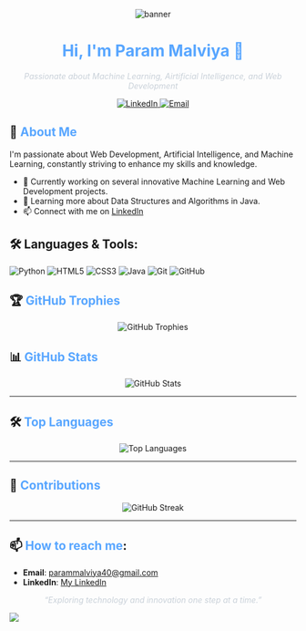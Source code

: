 <!-- Banner Section -->
<p align="center">
  <img src="https://via.placeholder.com/800x200?text=Welcome+to+My+GitHub+Profile" alt="banner" />
</p>

<!-- Title and Introduction -->
<h1 align="center" style="color:#58A6FF;">Hi, I'm Param Malviya 👋</h1>
<p align="center" style="color:#C9D1D9;">
  <em>Passionate about Machine Learning, Airtificial Intelligence, and Web Development</em>
</p>

<!-- Social Links with Dark Theme -->
<p align="center">
  <a href="https://www.linkedin.com/in/your-linkedin/">
    <img src="https://img.shields.io/badge/-LinkedIn-0D1117?style=for-the-badge&logo=LinkedIn&logoColor=0A66C2" alt="LinkedIn">
  </a>
  <a href="mailto:your-email@gmail.com">
    <img src="https://img.shields.io/badge/-Email-0D1117?style=for-the-badge&logo=Gmail&logoColor=D14836" alt="Email">
  </a>
</p>

<!-- About Me Section with Dark Colors -->
## 🌟 <span style="color:#58A6FF;">About Me</span>
I'm passionate about Web Development, Artificial Intelligence, and Machine Learning, constantly striving to enhance my skills and knowledge.

- 🔭 Currently working on several innovative Machine Learning and Web Development projects. 
- 🌱 Learning more about Data Structures and Algorithms in Java.
- 📫 Connect with me on [LinkedIn](https://www.linkedin.com/in/param-malviya)

## 🛠️ Languages & Tools:
![Python](https://img.shields.io/badge/Python-3776AB?style=for-the-badge&logo=python&logoColor=white)
![HTML5](https://img.shields.io/badge/HTML5-E34F26?style=for-the-badge&logo=html5&logoColor=white)
![CSS3](https://img.shields.io/badge/CSS3-1572B6?style=for-the-badge&logo=css3&logoColor=white)
![Java](https://img.shields.io/badge/Java-ED8B00?style=for-the-badge&logo=java&logoColor=white)
![Git](https://img.shields.io/badge/Git-F05032?style=for-the-badge&logo=git&logoColor=white)
![GitHub](https://img.shields.io/badge/GitHub-181717?style=for-the-badge&logo=github&logoColor=white)

<!-- GitHub Trophies Section with Dark Theme -->

## 🏆 <span style="color:#58A6FF;">GitHub Trophies</span>
<p align="center">
  <img src="https://github-profile-trophy.vercel.app/?username=ParamMalviya&theme=darkhub&no-frame=true&margin-w=15" alt="GitHub Trophies" />
</p>



<!-- GitHub Stats Section with Dark Theme -->
## 📊 <span style="color:#58A6FF;">GitHub Stats</span>
<p align="center">
  <img src="https://github-readme-stats.vercel.app/api?username=ParamMalviya&show_icons=true&theme=merko" alt="GitHub Stats" />
</p>

---

<!-- Top Languages Section with Dark Theme -->
## 🛠 <span style="color:#58A6FF;">Top Languages</span>
<p align="center">
  <img src="https://github-readme-stats.vercel.app/api/top-langs/?username=ParamMalviya&layout=compact&theme=merko" alt="Top Languages" />
</p>

---

<!-- Contributions Section with Dark Theme -->
## 🚀 <span style="color:#58A6FF;">Contributions</span>
<p align="center">
  <img src="https://github-readme-streak-stats.herokuapp.com/?user=ParamMalviya&theme=merko" alt="GitHub Streak" />
</p>

---

<!-- Contact Section -->
## 📫 <span style="color:#58A6FF;">How to reach me</span>:
- **Email**: parammalviya40@gmail.com
- **LinkedIn**: [My LinkedIn](https://www.linkedin.com/in/param-malviya/)

<!-- Footer with Dark Theme -->
<p align="center" style="color:#C9D1D9;">
  <em>“Exploring technology and innovation one step at a time.”</em>
</p>
<a href="https://visitcount.itsvg.in">
  <img src="https://visitcount.itsvg.in/api?id=ParamMalviya&label=Profile%20Views&color=3&icon=5&pretty=false" />
</a>
